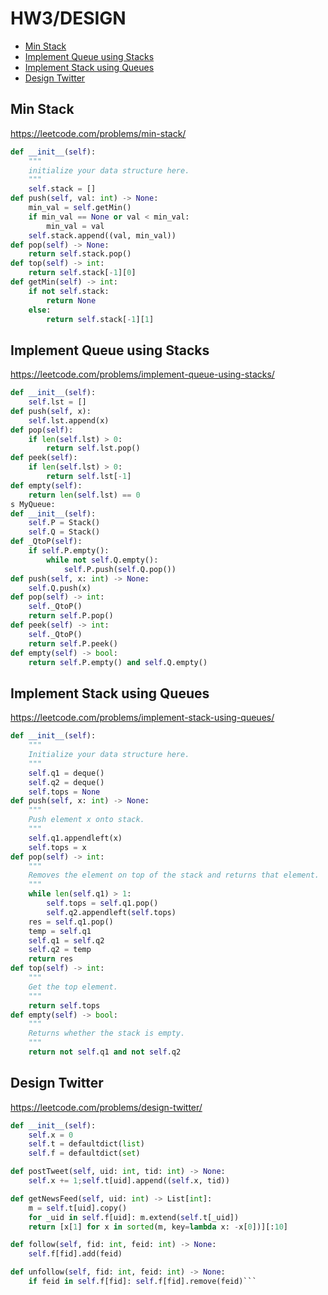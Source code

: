 # HW3/DESIGN

+ [Min Stack](#min-stack)
+ [Implement Queue using Stacks](#implement-queue-using-stacks)
+ [Implement Stack using Queues](#implement-stack-using-queues)
+ [Design Twitter](#design-twitter)
<!---->
## Min Stack

https://leetcode.com/problems/min-stack/

```python
def __init__(self):
    """
    initialize your data structure here.
    """
    self.stack = []
def push(self, val: int) -> None:
    min_val = self.getMin()
    if min_val == None or val < min_val:
        min_val = val
    self.stack.append((val, min_val))
def pop(self) -> None:
    return self.stack.pop()
def top(self) -> int:
    return self.stack[-1][0]
def getMin(self) -> int:
    if not self.stack:
        return None
    else:
        return self.stack[-1][1]

```

## Implement Queue using Stacks

https://leetcode.com/problems/implement-queue-using-stacks/

```python
def __init__(self):
    self.lst = []
def push(self, x):
    self.lst.append(x)
def pop(self):
    if len(self.lst) > 0:
        return self.lst.pop()
def peek(self):
    if len(self.lst) > 0:
        return self.lst[-1]
def empty(self):
    return len(self.lst) == 0
s MyQueue:
def __init__(self):
    self.P = Stack()
    self.Q = Stack()
def _QtoP(self):
    if self.P.empty():
        while not self.Q.empty():
            self.P.push(self.Q.pop())
def push(self, x: int) -> None:
    self.Q.push(x)
def pop(self) -> int:
    self._QtoP()
    return self.P.pop()
def peek(self) -> int:
    self._QtoP()
    return self.P.peek()
def empty(self) -> bool:
    return self.P.empty() and self.Q.empty()
```

## Implement Stack using Queues

https://leetcode.com/problems/implement-stack-using-queues/

```python
def __init__(self):
    """
    Initialize your data structure here.
    """
    self.q1 = deque()
    self.q2 = deque()
    self.tops = None
def push(self, x: int) -> None:
    """
    Push element x onto stack.
    """
    self.q1.appendleft(x)
    self.tops = x
def pop(self) -> int:
    """
    Removes the element on top of the stack and returns that element.
    """
    while len(self.q1) > 1:
        self.tops = self.q1.pop()
        self.q2.appendleft(self.tops)
    res = self.q1.pop()
    temp = self.q1
    self.q1 = self.q2
    self.q2 = temp
    return res
def top(self) -> int:
    """
    Get the top element.
    """
    return self.tops
def empty(self) -> bool:
    """
    Returns whether the stack is empty.
    """
    return not self.q1 and not self.q2
```

## Design Twitter

https://leetcode.com/problems/design-twitter/

```python
def __init__(self):
    self.x = 0
    self.t = defaultdict(list)
    self.f = defaultdict(set)

def postTweet(self, uid: int, tid: int) -> None:
    self.x += 1;self.t[uid].append((self.x, tid))

def getNewsFeed(self, uid: int) -> List[int]:
    m = self.t[uid].copy()
    for _uid in self.f[uid]: m.extend(self.t[_uid])
    return [x[1] for x in sorted(m, key=lambda x: -x[0])][:10]

def follow(self, fid: int, feid: int) -> None:
    self.f[fid].add(feid)

def unfollow(self, fid: int, feid: int) -> None:
    if feid in self.f[fid]: self.f[fid].remove(feid)```

